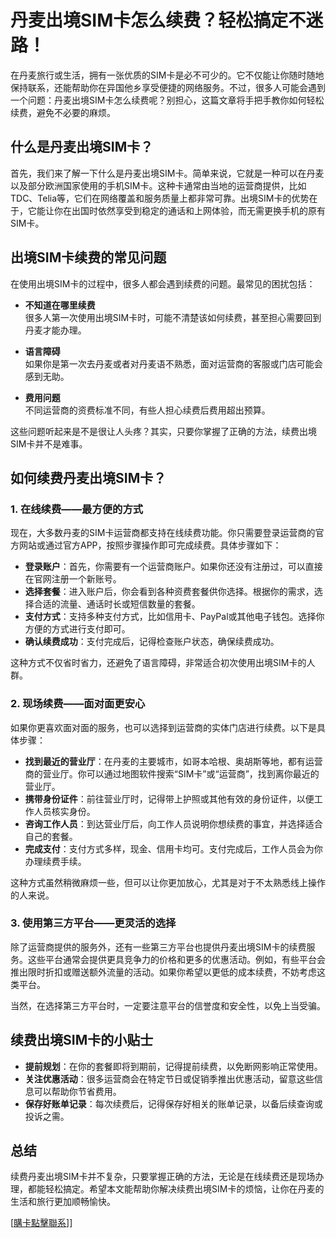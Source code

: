 # 丹麦出境SIM卡怎么续费？轻松搞定不迷路！

在丹麦旅行或生活，拥有一张优质的SIM卡是必不可少的。它不仅能让你随时随地保持联系，还能帮助你在异国他乡享受便捷的网络服务。不过，很多人可能会遇到一个问题：丹麦出境SIM卡怎么续费呢？别担心，这篇文章将手把手教你如何轻松续费，避免不必要的麻烦。

## 什么是丹麦出境SIM卡？

首先，我们来了解一下什么是丹麦出境SIM卡。简单来说，它就是一种可以在丹麦以及部分欧洲国家使用的手机SIM卡。这种卡通常由当地的运营商提供，比如TDC、Telia等，它们在网络覆盖和服务质量上都非常可靠。出境SIM卡的优势在于，它能让你在出国时依然享受到稳定的通话和上网体验，而无需更换手机的原有SIM卡。

## 出境SIM卡续费的常见问题

在使用出境SIM卡的过程中，很多人都会遇到续费的问题。最常见的困扰包括：

- **不知道在哪里续费**  
  很多人第一次使用出境SIM卡时，可能不清楚该如何续费，甚至担心需要回到丹麦才能办理。

- **语言障碍**  
  如果你是第一次去丹麦或者对丹麦语不熟悉，面对运营商的客服或门店可能会感到无助。

- **费用问题**  
  不同运营商的资费标准不同，有些人担心续费后费用超出预算。

这些问题听起来是不是很让人头疼？其实，只要你掌握了正确的方法，续费出境SIM卡并不是难事。

## 如何续费丹麦出境SIM卡？

### 1. 在线续费——最方便的方式

现在，大多数丹麦的SIM卡运营商都支持在线续费功能。你只需要登录运营商的官方网站或通过官方APP，按照步骤操作即可完成续费。具体步骤如下：

- **登录账户**：首先，你需要有一个运营商账户。如果你还没有注册过，可以直接在官网注册一个新账号。
- **选择套餐**：进入账户后，你会看到各种资费套餐供你选择。根据你的需求，选择合适的流量、通话时长或短信数量的套餐。
- **支付方式**：支持多种支付方式，比如信用卡、PayPal或其他电子钱包。选择你方便的方式进行支付即可。
- **确认续费成功**：支付完成后，记得检查账户状态，确保续费成功。

这种方式不仅省时省力，还避免了语言障碍，非常适合初次使用出境SIM卡的人群。

### 2. 现场续费——面对面更安心

如果你更喜欢面对面的服务，也可以选择到运营商的实体门店进行续费。以下是具体步骤：

- **找到最近的营业厅**：在丹麦的主要城市，如哥本哈根、奥胡斯等地，都有运营商的营业厅。你可以通过地图软件搜索“SIM卡”或“运营商”，找到离你最近的营业厅。
- **携带身份证件**：前往营业厅时，记得带上护照或其他有效的身份证件，以便工作人员核实身份。
- **咨询工作人员**：到达营业厅后，向工作人员说明你想续费的事宜，并选择适合自己的套餐。
- **完成支付**：支付方式多样，现金、信用卡均可。支付完成后，工作人员会为你办理续费手续。

这种方式虽然稍微麻烦一些，但可以让你更加放心，尤其是对于不太熟悉线上操作的人来说。

### 3. 使用第三方平台——更灵活的选择

除了运营商提供的服务外，还有一些第三方平台也提供丹麦出境SIM卡的续费服务。这些平台通常会提供更具竞争力的价格和更多的优惠活动。例如，有些平台会推出限时折扣或赠送额外流量的活动。如果你希望以更低的成本续费，不妨考虑这类平台。

当然，在选择第三方平台时，一定要注意平台的信誉度和安全性，以免上当受骗。

## 续费出境SIM卡的小贴士

- **提前规划**：在你的套餐即将到期前，记得提前续费，以免断网影响正常使用。
- **关注优惠活动**：很多运营商会在特定节日或促销季推出优惠活动，留意这些信息可以帮助你节省费用。
- **保存好账单记录**：每次续费后，记得保存好相关的账单记录，以备后续查询或投诉之需。

## 总结

续费丹麦出境SIM卡并不复杂，只要掌握正确的方法，无论是在线续费还是现场办理，都能轻松搞定。希望本文能帮助你解决续费出境SIM卡的烦恼，让你在丹麦的生活和旅行更加顺畅愉快。

[[購卡點擊聯系](https://t.me/s/esim1088)]]